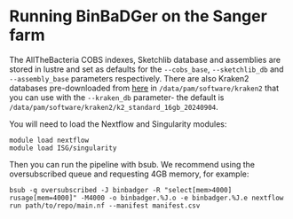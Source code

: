 # Running BinBaDGer on the Sanger farm

The AllTheBacteria COBS indexes, Sketchlib database and assemblies are stored in lustre and set as defaults for the `--cobs_base`, `--sketchlib_db` and `--assembly_base` parameters respectively. There are also Kraken2 databases pre-downloaded from [here](https://benlangmead.github.io/aws-indexes/k2) in `/data/pam/software/kraken2` that you can use with the `--kraken_db` parameter- the default is `/data/pam/software/kraken2/k2_standard_16gb_20240904`.

You will need to load the Nextflow and Singularity modules:

```
module load nextflow
module load ISG/singularity
```

Then you can run the pipeline with bsub. We recommend using the oversubscribed queue and requesting 4GB memory, for example:

```
bsub -q oversubscribed -J binbadger -R "select[mem>4000] rusage[mem=4000]" -M4000 -o binbadger.%J.o -e binbadger.%J.e nextflow run path/to/repo/main.nf --manifest manifest.csv
```